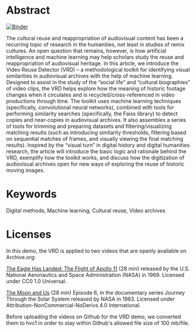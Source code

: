 # Abstract

[![Binder](https://mybinder.org/badge_logo.svg)](https://mybinder.org/v2/gh/humlab/VRD_demo_JDH/main?filepath=Tracking-and-tracing-audiovisual-reuse-Introducing-the-Video-Reuse-Detector.ipynb)

The cultural reuse and reappropriation of audiovisual content has been a recurring topic of research in the humanities, not least in studies of remix cultures. An open question that remains, however, is how artificial intelligence and machine learning may help scholars study the reuse and reappropriation of audiovisual heritage. In this article, we introduce the Video Reuse Detector (VRD) – a methodological toolkit for identifying visual similarities in audiovisual archives with the help of machine learning. Designed to assist in the study of the “social life” and “cultural biographies” of video clips, the VRD helps explore how the meaning of historic footage changes when it circulates and is recycled/cross-referenced in video productions through time. The toolkit uses machine learning techniques (specifically, convolutional neural networks), combined with tools for performing similarity searches (specifically, the Faiss library) to detect copies and near-copies in audiovisual archives. It also assembles a series of tools for trimming and preparing datasets and filtering/visualizing matching results (such as introducing similarity thresholds, filtering based on sequential matches of frames, and visually viewing the final matching results). Inspired by the “visual turn” in digital history and digital humanities research, the article will introduce the basic logic and rationale behind the VRD, exemplify how the toolkit works, and discuss how the digitization of audiovisual archives open for new ways of exploring the reuse of historic moving images.


# Keywords
Digital methods, Machine learning, Cultural reuse, Video archives


# Licenses
In this demo, the VRD is applied to two videos that are openly available on Archive.org:

[The Eagle Has Landed: The Flight of Apollo 11](https://archive.org/details/gov.archives.arc.45017) (28 min) released by the U.S. National Aeronautics and Space Administration (NASA) in 1969. Licensed under CC0 1.0 Universal.

[The Moon and Us](https://archive.org/details/journey-through-the-solar-system-episode-06-the-moon-us) (28 min) Episode 6, in the documentary series Journey Through the Solar System released by NASA in 1983. Licensed under Attribution-NonCommercial-NoDerivs 4.0 International.

Before uploading the videos on Github for the VRD demo, we converted them to hvc1 in order to stay within Github's allowed file size of 100 mb/file.